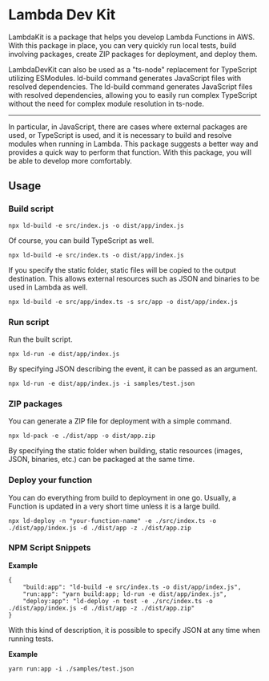 # Lambda Dev Kit

LambdaKit is a package that helps you develop Lambda Functions in AWS. With this package in place, you can very quickly
run local tests, build involving packages, create ZIP packages for deployment, and deploy them.

LambdaDevKit can also be used as a "ts-node" replacement for TypeScript utilizing ESModules. ld-build command generates
JavaScript files with resolved dependencies. The ld-build command generates JavaScript files with resolved dependencies,
allowing you to easily run complex TypeScript without the need for complex module resolution in ts-node.

---

In particular, in JavaScript, there are cases where external packages are used, or TypeScript is used, and it is
necessary to build and resolve modules when running in Lambda. This package suggests a better way and provides a quick
way to perform that function. With this package, you will be able to develop more comfortably.

## Usage

### Build script

```shell
npx ld-build -e src/index.js -o dist/app/index.js
```

Of course, you can build TypeScript as well.

```shell
npx ld-build -e src/index.ts -o dist/app/index.js
```

If you specify the static folder, static files will be copied to the output destination. This allows external resources
such as JSON and binaries to be used in Lambda as well.

```shell
npx ld-build -e src/app/index.ts -s src/app -o dist/app/index.js
```

### Run script

Run the built script.

```shell
npx ld-run -e dist/app/index.js
```

By specifying JSON describing the event, it can be passed as an argument.

```shell
npx ld-run -e dist/app/index.js -i samples/test.json
```

### ZIP packages

You can generate a ZIP file for deployment with a simple command.

```shell
npx ld-pack -e ./dist/app -o dist/app.zip
```

By specifying the static folder when building, static resources (images, JSON, binaries, etc.) can be packaged at the
same time.

### Deploy your function

You can do everything from build to deployment in one go. Usually, a Function is updated in a very short time unless it
is a large build.

```shell
npx ld-deploy -n "your-function-name" -e ./src/index.ts -o ./dist/app/index.js -d ./dist/app -z ./dist/app.zip
```

### NPM Script Snippets

**Example**

```shell
{
    "build:app": "ld-build -e src/index.ts -o dist/app/index.js",
    "run:app": "yarn build:app; ld-run -e dist/app/index.js",
    "deploy:app": "ld-deploy -n test -e ./src/index.ts -o ./dist/app/index.js -d ./dist/app -z ./dist/app.zip"
}
```

With this kind of description, it is possible to specify JSON at any time when running tests.

**Example**

```shell
yarn run:app -i ./samples/test.json
```
